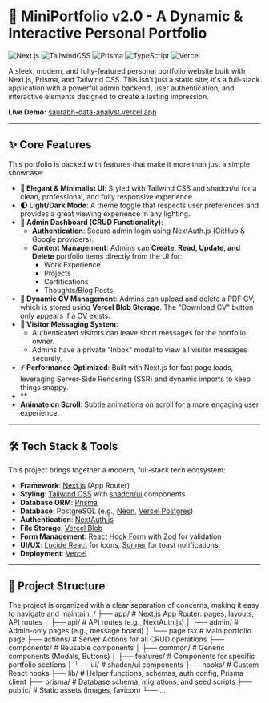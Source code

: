 # 🚀 MiniPortfolio v2.0 - A Dynamic & Interactive Personal Portfolio

![Next.js](https://img.shields.io/badge/Next.js-000000?style=for-the-badge&logo=next.js&logoColor=white)
![TailwindCSS](https://img.shields.io/badge/Tailwind_CSS-38B2AC?style=for-the-badge&logo=tailwind-css&logoColor=white)
![Prisma](https://img.shields.io/badge/Prisma-2D3748?style=for-the-badge&logo=prisma&logoColor=white)
![TypeScript](https://img.shields.io/badge/TypeScript-007ACC?style=for-the-badge&logo=typescript&logoColor=white)
![Vercel](https://img.shields.io/badge/Vercel-000000?style=for-the-badge&logo=vercel&logoColor=white)

A sleek, modern, and fully-featured personal portfolio website built with Next.js, Prisma, and Tailwind CSS. This isn't just a static site; it's a full-stack application with a powerful admin backend, user authentication, and interactive elements designed to create a lasting impression.

**Live Demo:** [saurabh-data-analyst.vercel.app](https://saurabh-data-analyst.vercel.app/)

---

## ✨ Core Features

This portfolio is packed with features that make it more than just a simple showcase:

-   **🎨 Elegant & Minimalist UI**: Styled with Tailwind CSS and shadcn/ui for a clean, professional, and fully responsive experience.
-   **🌓 Light/Dark Mode**: A theme toggle that respects user preferences and provides a great viewing experience in any lighting.
-   **🔐 Admin Dashboard (CRUD Functionality)**:
    -   **Authentication**: Secure admin login using NextAuth.js (GitHub & Google providers).
    -   **Content Management**: Admins can **Create, Read, Update, and Delete** portfolio items directly from the UI for:
        -   Work Experience
        -   Projects
        -   Certifications
        -   Thoughts/Blog Posts
-   **📄 Dynamic CV Management**: Admins can upload and delete a PDF CV, which is stored using **Vercel Blob Storage**. The "Download CV" button only appears if a CV exists.
-   **💬 Visitor Messaging System**:
    -   Authenticated visitors can leave short messages for the portfolio owner.
    -   Admins have a private "Inbox" modal to view all visitor messages securely.
-   **⚡️ Performance Optimized**: Built with Next.js for fast page loads, leveraging Server-Side Rendering (SSR) and dynamic imports to keep things snappy.
-   **
-   **Animate on Scroll**: Subtle animations on scroll for a more engaging user experience.

---

## 🛠 Tech Stack & Tools

This project brings together a modern, full-stack tech ecosystem:

-   **Framework**: [Next.js](https://nextjs.org/) (App Router)
-   **Styling**: [Tailwind CSS](https://tailwindcss.com/) with [shadcn/ui](https://ui.shadcn.com/) components
-   **Database ORM**: [Prisma](https://www.prisma.io/)
-   **Database**: PostgreSQL (e.g., [Neon](https://neon.tech/), [Vercel Postgres](https://vercel.com/storage/postgres))
-   **Authentication**: [NextAuth.js](https://next-auth.js.org/)
-   **File Storage**: [Vercel Blob](https://vercel.com/storage/blob)
-   **Form Management**: [React Hook Form](https://react-hook-form.com/) with [Zod](https://zod.dev/) for validation
-   **UI/UX**: [Lucide React](https://lucide.dev/) for icons, [Sonner](https://sonner.emilkowal.ski/) for toast notifications.
-   **Deployment**: [Vercel](https://vercel.com/)

---

## 📂 Project Structure

The project is organized with a clear separation of concerns, making it easy to navigate and maintain.
/
├── app/                  # Next.js App Router: pages, layouts, API routes
│   ├── api/              # API routes (e.g., NextAuth.js)
│   ├── admin/            # Admin-only pages (e.g., message board)
│   └── page.tsx          # Main portfolio page
├── actions/              # Server Actions for all CRUD operations
├── components/           # Reusable components
│   ├── common/           # Generic components (Modals, Buttons)
│   ├── features/         # Components for specific portfolio sections
│   └── ui/               # shadcn/ui components
├── hooks/                # Custom React hooks
├── lib/                  # Helper functions, schemas, auth config, Prisma client
├── prisma/               # Database schema, migrations, and seed scripts
├── public/               # Static assets (images, favicon)
└── ...
